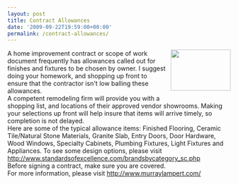 ```yaml
---
layout: post
title: Contract Allowances
date: '2009-09-22T19:59:00+00:00'
permalink: /contract-allowances/
---
```

<a href="http://www.standardsofexcellence.com/brandsbycategory_sc.php"><img id="BLOGGER_PHOTO_ID_5384652272662583362" style="margin: 0px 0px 10px 10px; width: 135px; float: right; height: 93px; cursor: hand;" src="http://4.bp.blogspot.com/_7AGTcxqqYm8/Srogtn8NmEI/AAAAAAAAADg/6mDxVN5-wTc/s200/images.jpg" alt="" border="0" /></a>
<div>A home improvement contract or scope of work document frequently has allowances called out for finishes and fixtures to be chosen by owner. I suggest doing your homework, and shopping up front to ensure that the <span id="SPELLING_ERROR_0" class="blsp-spelling-corrected">contractor</span> isn't low balling these allowances.</div>
<div>A competent remodeling firm will provide you with a shopping list, and locations of their approved vendor showrooms. Making your selections up front will help insure that items will arrive timely, so completion is not delayed.</div>
<div>Here are some of the typical allowance items: Finished Flooring, Ceramic Tile/Natural Stone Materials, Granite Slab, Entry Doors, Door Hardware, Wood Windows, Specialty Cabinets, Plumbing Fixtures, Light Fixtures and Appliances. To see some design options, please visit <a href="http://www.standardsofexcellence.com/brandsbycategory_sc.php">http://www.standardsofexcellence.com/brandsbycategory_sc.php</a></div>
<div>Before signing a contract, make sure you are covered.</div>
<div>For more information, please visit <a href="http://www.murraylampert.com/">http://www.murraylampert.com/</a></div>
